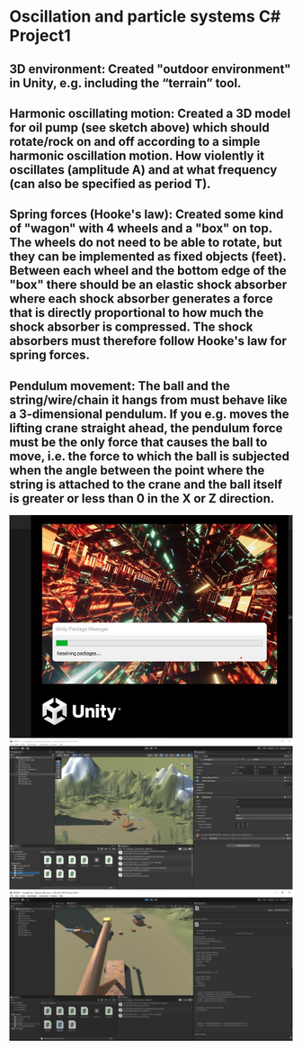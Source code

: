 # Oscillation and particle systems C# Project1

## 3D environment: Created  "outdoor environment" in Unity, e.g. including the “terrain” tool.


## Harmonic oscillating motion: Created a 3D model for oil pump (see sketch above) which should rotate/rock on and off according to a simple harmonic oscillation motion. How violently it oscillates (amplitude A) and at what frequency (can also be specified as period T).


## Spring forces (Hooke's law): Created some kind of "wagon" with 4 wheels and a "box" on top. The wheels do not need to be able to rotate, but they can be implemented as fixed objects (feet). Between each wheel and the bottom edge of the "box" there should be an elastic shock absorber where each shock absorber generates a force that is directly proportional to how much the shock absorber is compressed. The shock absorbers must therefore follow Hooke's law for spring forces.

## Pendulum movement: The ball and the string/wire/chain it hangs from must behave like a 3-dimensional pendulum. If you e.g. moves the lifting crane straight ahead, the pendulum force must be the only force that causes the ball to move, i.e. the force to which the ball is subjected when the angle between the point where the string is attached to the crane and the ball itself is greater or less than 0 in the X or Z direction.
 

![](img/img1.jpg)
![](img/img2.jpg)
![](img/img3.jpg)